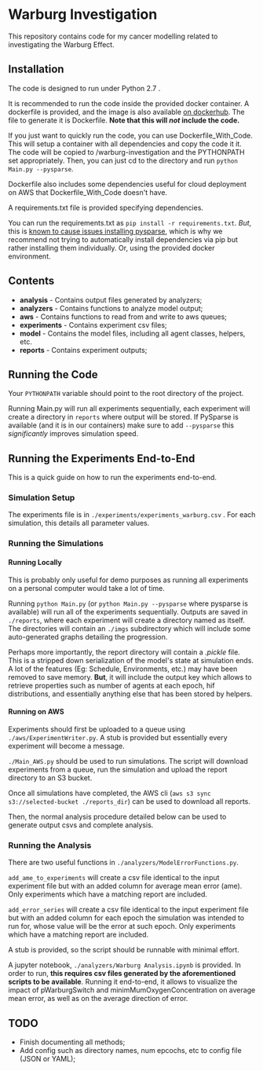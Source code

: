 # Warburg Investigation

This repository contains code for my cancer modelling related to investigating the Warburg Effect.

## Installation

The code is designed to run under Python 2.7 . 

It is recommended to run the code inside the provided docker container. A dockerfile is provided, and the image is also available
[on dockerhub](https://hub.docker.com/r/dashma94/panaxea-warburg). The file to generate it is Dockerfile. **Note that this will *not* include the code.**

If you just want to quickly run the code, you can use Dockerfile_With_Code. This will setup a container with all dependencies and copy the code it it. The code will be copied to /warburg-investigation and the PYTHONPATH set appropriately. Then, you can just cd to the directory and run `python Main.py --pysparse`.

Dockerfile also includes some dependencies useful for cloud deployment on AWS that Dockerfile_With_Code doesn't have.

A requirements.txt file is provided specifying dependencies.

You can run the requirements.txt as `pip install -r requirements.txt`. _But_, this is [known to cause issues installing pysparse](https://github.com/usnistgov/fipy/issues/435), which is why we recommend not trying to automatically install dependencies via pip but rather installing them individually. Or, using the provided docker environment.

## Contents
* **analysis** - Contains output files generated by analyzers;
* **analyzers** - Contains functions to analyze model output;
* **aws** - Contains functions to read from and write to aws queues;
* **experiments** - Contains experiment csv files;
* **model** - Contains the model files, including all agent classes, helpers, etc.
* **reports** - Contains experiment outputs;

## Running the Code

Your `PYTHONPATH` variable should point to the root directory of the project.

Running Main.py will run all experiments sequentially, each experiment will create a directory in `reports` where output will be stored. If PySparse is available (and it is in our containers) make sure to add `--pysparse`  this *significantly* improves simulation speed.

## Running the Experiments End-to-End

This is a quick guide on how to run the experiments end-to-end.

### Simulation Setup

The experiments file is in `./experiments/experiments_warburg.csv` . For each simulation, this details all parameter values.

### Running the Simulations

#### Running Locally

This is probably only useful for demo purposes as running all experiments on a personal computer would take a lot of time.

Running `python Main.py` (or `python Main.py --pysparse` where pysparse is available) will run
all of the experiments sequentially. Outputs are saved in `./reports`, where each experiment will create a directory named as itself. The directories will contain an `./imgs` subdirectory which will include some auto-generated graphs detailing the progression.

Perhaps more importantly, the report directory will contain a *.pickle* file. This is a stripped down serialization of the model's state at simulation ends. A lot of the features (Eg: Schedule, Environments, etc.) may have been removed to save memory. **But**, it will include the output key which allows to retrieve properties such as number of agents at each epoch, hif distributions, and essentially anything else that has been stored by helpers.

#### Running on AWS

Experiments should first be uploaded to a queue using `./aws/ExperimentWriter.py`. A stub is provided but essentially every experiment will become a message.

`./Main_AWS.py` should be used to run simulations. The script will download experiments from a queue, run the simulation and upload the report directory to an S3 bucket.

Once all simulations have completed, the AWS cli (`aws s3 sync s3://selected-bucket ./reports_dir`) can be used to download all reports.

Then, the normal analysis procedure detailed below can be used to generate output csvs and complete analysis.

### Running the Analysis

There are two useful functions in `./analyzers/ModelErrorFunctions.py`. 

`add_ame_to_experiments` will create a csv file identical to the input experiment file but with an added column for average mean error (ame). Only experiments which have a matching report are included.

`add_error_series` will create a csv file identical to the input experiment file but with an added column for each epoch the simulation was intended to run for, whose value will be the error at such epoch. Only experiments which have a matching report are included.

A stub is provided, so the script should be runnable with minimal effort.

A jupyter notebook, `./analyzers/Warburg Analysis.ipynb` is provided. In order to run, **this requires csv files generated by the aforementioned scripts to be available**. Running it end-to-end, it allows to visualize the impact of pWarburgSwitch and minimMumOxygenConcentration on average mean error, as well as on the average direction of error.

## TODO

- Finish documenting all methods;
- Add config such as directory names, num epcochs, etc to config file (JSON or YAML);
